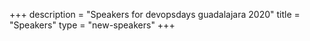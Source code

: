 +++
description = "Speakers for devopsdays guadalajara 2020"
title = "Speakers"
type = "new-speakers"
+++